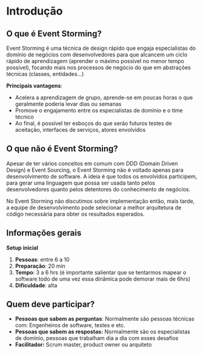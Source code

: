 # Introdução
## O que é Event Storming?
Event Storming é uma técnica de design rápido que engaja especialistas do domínio de negócios com desenvolvedores para que alcancem um ciclo rápido de aprendizagem (aprender o máximo possível no menor tempo possível), focando mais nos processos de negócio do que em abstrações técnicas (classes, entidades…)

**Principais vantagens**:

-   Acelera a aprendizagem de grupo, aprende-se em poucas horas o que geralmente poderia levar dias ou semanas    
-   Promove o engajamento entre os especialistas de domínio e o time técnico    
-   Ao final, é possível ter esboços do que serão futuros testes de aceitação, interfaces de serviços, atores envolvidos

## O que não é Event Storming?
Apesar de ter vários conceitos em comum com DDD (Domain Driven Design) e Event Sourcing, o Event Storming não é voltado apenas para desenvolvimento de software. A ideia é que todos os envolvidos participem, para gerar uma linguagem que possa ser usada tanto pelos desenvolvedores quanto pelos detentores do conhecimento de negócios.

No Event Storming não discutimos sobre implementação então, mais tarde, a equipe de desenvolvimento pode selecionar a melhor arquitetura de código necessária para obter os resultados esperados.

## Informações gerais
**Setup inicial**

1.  **Pessoas**: entre 6 a 10    
2.  **Preparação**: 20 min    
3.  **Tempo**: 3 a 6 hrs (é importante salientar que se tentarmos mapear o software todo de uma vez essa dinâmica pode demorar mais de 6hrs)    
4.  **Dificuldade**: alta
    
## Quem deve participar?

-   **Pessoas que sabem as perguntas**: Normalmente são pessoas técnicas com: Engenheiros de software, testes e etc.    
-   **Pessoas que sabem as respostas:** Normalmente são os especialistas de domínio, pessoas que trabalham dia a dia com esses desafios    
-   **Facilitador:** Scrum master, product owner ou arquiteto





